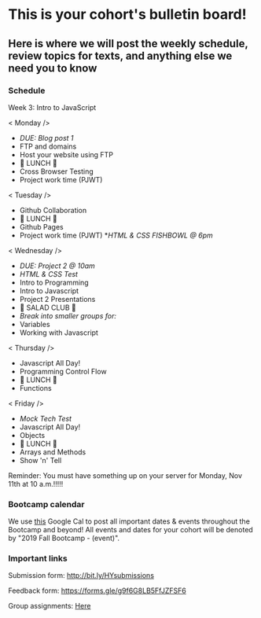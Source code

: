 # This is your cohort's bulletin board! 
## Here is where we will post the weekly schedule, review topics for texts, and anything else we need you to know

### Schedule
Week 3:  Intro to JavaScript

< Monday /> 
* _DUE: Blog post 1_
* FTP and domains
* Host your website using FTP
* 🍴 LUNCH 🍴
* Cross Browser Testing
* Project work time (PJWT)

< Tuesday /> 
* Github Collaboration
* 🍴 LUNCH 🍴
* Github Pages
* Project work time (PJWT)
*_HTML & CSS FISHBOWL @ 6pm_


< Wednesday /> 
* _DUE: Project 2 @ 10am_
* _HTML & CSS Test_
* Intro to Programming 
* Intro to Javascript
* Project 2 Presentations
* 🥗 SALAD CLUB 🥗
* _Break into smaller groups for:_
* Variables
* Working with Javascript


< Thursday /> 
* Javascript All Day!
* Programming Control Flow
* 🍴 LUNCH 🍴
* Functions


< Friday />
* _Mock Tech Test_
* Javascript All Day!
* Objects
* 🍴 LUNCH 🍴
* Arrays and Methods
* Show 'n' Tell

Reminder: You must have something up on your server for Monday, Nov 11th at 10 a.m.!!!!!

### Bootcamp calendar
We use [this](https://calendar.google.com/calendar/embed?src=hackeryou.com_ckj6930nr6kraakaisos09cccs%40group.calendar.google.com&ctz=America%2FToronto) Google Cal to post all important dates & events throughout the Bootcamp and beyond! All events and dates for your cohort will be denoted by "2019 Fall Bootcamp - (event)".

### Important links
Submission form: http://bit.ly/HYsubmissions

Feedback form: https://forms.gle/g9f6G8LB5FfJZFSF6

Group assignments: [Here](https://docs.google.com/spreadsheets/d/12P9pcvsRTf7Qek_FYETltPLghetwuyy5epxRaxqRns4/edit#gid=1112317742)

